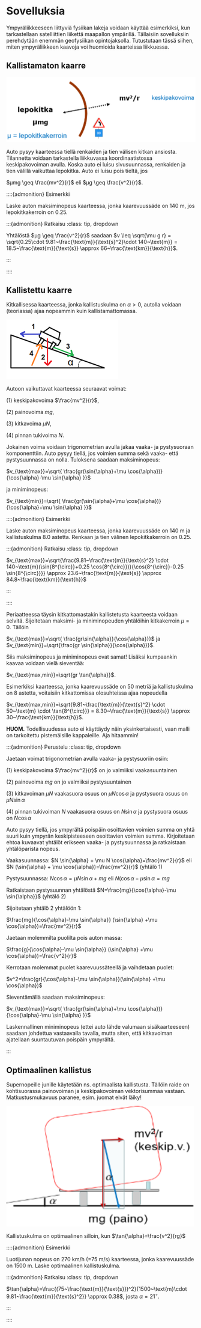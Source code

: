 # Sovelluksia

Ympyräliikkeeseen liittyviä fysiikan lakeja voidaan käyttää esimerkiksi, kun tarkastellaan satelliittien liikettä maapallon ympärillä. Tällaisiin sovelluksiin perehdytään enemmän geofysiikan opintojaksolla. Tutustutaan tässä siihen, miten ympyräliikkeen kaavoja voi huomioida kaarteissa liikkuessa.

## Kallistamaton kaarre
 
![Kallistamaton kaarre](kallistamaton_kaarre.png "Kallistamaton kaarre")

Auto pysyy kaarteessa tiellä renkaiden ja tien välisen kitkan ansiosta. Tilannetta voidaan tarkastella liikkuvassa koordinaatistossa keskipakovoiman avulla. Koska auto ei luisu sivusuunnassa, renkaiden ja tien välillä vaikuttaa lepokitka.
Auto ei luisu pois tieltä, jos 

$μmg \geq \frac{mv^2}{r}$ eli $μg \geq \frac{v^2}{r}$.

::::{admonition} Esimerkki

Laske auton maksiminopeus kaarteessa, jonka kaarevuussäde on 140 m, jos lepokitkakerroin on 0.25. 

:::{admonition} Ratkaisu
:class: tip, dropdown

Yhtälöstä $μg \geq \frac{v^2}{r}$ saadaan $v \leq \sqrt{\mu g r} = \sqrt{0.25\cdot 9.81~\frac{\text{m}}{\text{s}^2}\cdot 140~\text{m}} = 18.5~\frac{\text{m}}{\text{s}} \approx 66~\frac{\text{km}}{\text{h}}$.

:::

::::

## Kallistettu kaarre
  
Kitkallisessa kaarteessa, jonka kallistuskulma on $\alpha > 0$, autolla voidaan (teoriassa) ajaa nopeammin kuin kallistamattomassa. 

![Voimat kallistetussa kaarteessa](kallistettu_kaarre.png "Voimat kallistetussa kaarteessa")

Autoon vaikuttavat kaarteessa seuraavat voimat: 

(1) keskipakovoima $\frac{mv^2}{r}$,

(2) painovoima $mg$, 

(3) kitkavoima $\mu N$, 

(4) pinnan tukivoima $N$. 

Jokainen voima voidaan trigonometrian avulla jakaa vaaka- ja pystysuoraan komponenttiin. Auto pysyy tiellä, jos voimien summa sekä vaaka- että pystysuunnassa on nolla. Tuloksena saadaan maksiminopeus:

$v_{\text{max}}=\sqrt{ \frac{gr(\sin{\alpha}+\mu \cos{\alpha})}{\cos{\alpha}-\mu \sin{\alpha} }}$

ja miniminopeus:

$v_{\text{min}}=\sqrt{ \frac{gr(\sin{\alpha}+\mu \cos{\alpha})}{\cos{\alpha}+\mu \sin{\alpha} }}$

::::{admonition} Esimerkki

Laske auton maksiminopeus kaarteessa, jonka kaarevuussäde on 140 m ja kallistuskulma 8.0 astetta. Renkaan ja tien välinen lepokitkakerroin on 0.25.

:::{admonition} Ratkaisu
:class: tip, dropdown

$v_{\text{max}}=\sqrt{\frac{9.81~\frac{\text{m}}{\text{s}^2} \cdot 140~\text{m}(\sin{8^{\circ}}+0.25 \cos{8^{\circ}})}{\cos{8^{\circ}}-0.25 \sin{8^{\circ}}}} \approx 23.6~\frac{\text{m}}{\text{s}} \approx 84.8~\frac{\text{km}}{\text{h}}$

:::

::::

Periaatteessa täysin kitkattomastakin kallistetusta kaarteesta voidaan selvitä. Sijoitetaan maksimi- ja miniminopeuden yhtälöihin kitkakerroin $\mu=0$. Tällöin

$v_{\text{max}}=\sqrt{ \frac{gr\sin{\alpha}}{\cos{\alpha}}}$ ja $v_{\text{min}}=\sqrt{\frac{gr \sin{\alpha}}{\cos{\alpha}}}$.

Siis maksiminopeus ja miniminopeus ovat samat! Lisäksi kumpaankin kaavaa voidaan vielä sieventää:

$v_{\text{max,min}}=\sqrt{gr \tan{\alpha}}$.

Esimerkiksi kaarteessa, jonka kaarevuussäde on 50 metriä ja kallistuskulma on 8 astetta, voitaisiin kitkattomissa olosuhteissa ajaa nopeudella 

$v_{\text{max,min}}=\sqrt{9.81~\frac{\text{m}}{\text{s}^2} \cdot 50~\text{m} \cdot \tan{8^{\circ}}} = 8.30~\frac{\text{m}}{\text{s}} \approx 30~\frac{\text{km}}{\text{h}}$.

**HUOM.** Todellisuudessa auto ei käyttäydy näin yksinkertaisesti, vaan malli on tarkoitettu pistemäisille kappaleille. Aja hitaammin!

:::{admonition} Perustelu
:class: tip, dropdown

Jaetaan voimat trigonometrian avulla vaaka- ja pystysuoriin osiin:

(1) keskipakovoima $\frac{mv^2}{r}$ on jo valmiiksi vaakasuuntainen

(2) painovoima $mg$ on jo valmiiksi pystysuuntainen

(3) kitkavoiman $\mu N$ vaakasuora osuus on $\mu N \cos{\alpha}$ ja pystysuora osuus on $\mu N \sin{\alpha}$

(4) pinnan tukivoiman $N$ vaakasuora osuus on $N \sin{\alpha}$ ja pystysuora osuus on $N \cos{\alpha}$

Auto pysyy tiellä, jos ympyrältä poispäin osoittavien voimien summa on yhtä suuri kuin ympyrän keskipisteeseen osoittavien voimien summa. Kirjoitetaan ehtoa kuvaavat yhtälöt erikseen vaaka- ja pystysuunnassa ja ratkaistaan yhtälöparista nopeus.

Vaakasuunnassa: $N \sin⁡{\alpha} + \mu N \cos{\alpha}=\frac{mv^2}{r}$ eli $N (\sin⁡{\alpha} + \mu \cos{\alpha})=\frac{mv^2}{r}$ (yhtälö 1)

Pystysuunnassa: $N \cos{\alpha} = \mu N \sin{\alpha} + mg$ eli $N (\cos⁡{\alpha}-\mu \sin{\alpha}=mg$

Ratkaistaan pystysuunnan yhtälöstä $N=\frac{mg}{\cos{\alpha}-\mu \sin{\alpha}}$ (yhtälö 2)

Sijoitetaan yhtälö 2 yhtälöön 1: 

$\frac{mg}{\cos{\alpha}-\mu \sin{\alpha}} (\sin⁡{\alpha} +\mu \cos{\alpha})=\frac{mv^2}{r}$  

Jaetaan molemmilta puolilta pois auton massa:

$\frac{g}{\cos{\alpha}-\mu \sin{\alpha}} (\sin⁡{\alpha} +\mu \cos{\alpha})=\frac{v^2}{r}$  

Kerrotaan molemmat puolet kaarevuussäteellä ja vaihdetaan puolet:

$v^2=\frac{gr}{\cos{\alpha}-\mu \sin{\alpha}}(\sin⁡{\alpha} +\mu \cos{\alpha})$

Sieventämällä saadaan maksiminopeus:

$v_{\text{max}}=\sqrt{ \frac{gr(\sin{\alpha}+\mu \cos{\alpha})}{\cos{\alpha}-\mu \sin{\alpha} }}$

Laskennallinen miniminopeus (ettei auto lähde valumaan sisäkaarteeseen) saadaan johdettua vastaavalla tavalla, mutta siten, että kitkavoiman ajatellaan suuntautuvan poispäin ympyrältä.

:::

 
## Optimaalinen kallistus

Supernopeille junille käytetään ns. optimaalista kallistusta. Tällöin raide on kohtisuorassa painovoiman ja keskipakovoiman vektorisummaa vastaan. Matkustusmukavuus paranee, esim. juomat eivät läiky!

![Optimaalinen kallistuskulma](optimaalinen_kallistuskulma.png "Optimaalinen kallistuskulma")
 
Kallistuskulma on optimaalinen silloin, kun $\tan{\alpha}=\frac{v^2}{rg}$

::::{admonition} Esimerkki

Luotijunan nopeus on 270 km/h (=75 m/s) kaarteessa, jonka kaarevuussäde on 1500 m. Laske optimaalinen kallistuskulma.

:::{admonition} Ratkaisu
:class: tip, dropdown
 
$\tan{\alpha}=\frac{(75~\frac{\text{m}}{\text{s}})^2}{1500~\text{m}\cdot 9.81~\frac{\text{m}}{\text{s}^2}} \approx 0.38$, josta $\alpha = 21^{\circ}$.

:::

::::